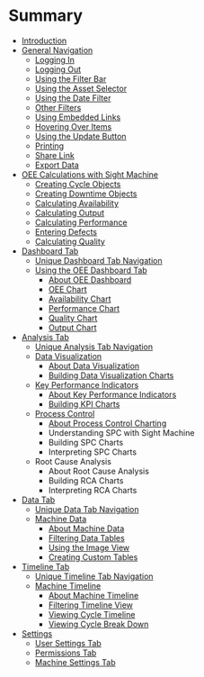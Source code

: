 # Summary

* [Introduction](README.md)
* [General Navigation](generalNavigation/GeneralNavigation.md)
   * [Logging In](generalNavigation/LoggingIn.md)
   * [Logging Out](generalNavigation/LoggingOut.md)
   * [Using the Filter Bar](generalNavigation/UsingTheFilterBar.md)
   * [Using the Asset Selector](generalNavigation/AssetPicker.md)
   * [Using the Date Filter](generalNavigation/UsingDateFilter.md)
   * [Other Filters](generalNavigation/OtherFilters.md)
   * [Using Embedded Links](generalNavigation/usingEmbeddedLinks.md)
   * [Hovering Over Items](generalNavigation/Hovering.md)
   * [Using the Update Button](generalNavigation/UpdateButton.md)
   * [Printing](generalNavigation/PrintButton.md)
   * [Share Link](generalNavigation/ShareLink.md)
   * [Export Data](generalNavigation/ExportData.md)
* [OEE Calculations with Sight Machine](oeeCalculations/readme.md)
   * [Creating Cycle Objects](oeeCalculations/creatingCycleObjects.md)
   * [Creating Downtime Objects](oeeCalculations/creatingDowntimeObjects.md)
   * [Calculating Availability](oeeCalculations/calculatingAvailability.md)
   * [Calculating Output](oeeCalculations/calculatingOutput.md)
   * [Calculating Performance](oeeCalculations/calculatingPerformance.md)
   * [Entering Defects](oeeCalculations/enteringDefects.md)
   * [Calculating Quality](oeeCalculations/calculatingQuality.md)
* [Dashboard Tab](dashboardTab/readme.md)
   * [Unique Dashboard Tab Navigation](dashboardTab/uniqueDashboardTabNav.md)
   * [Using the OEE Dashboard Tab](dashboardTab/usingTheOeeDashboard.md)
       * [About OEE Dashboard](dashboardTab/aboutOeeDashboard.md)
       * [OEE Chart](dashboardTab/oeeChart.md)
       * [Availability Chart](dashboardTab/availabilityChart.md)
       * [Performance Chart](dashboardTab/performanceChart.md)
       * [Quality Chart](dashboardTab/qualityChart.md)
       * [Output Chart](dashboardTab/outputChart.md)
* [Analysis Tab](analysisTab/readme.md)
   * [Unique Analysis Tab Navigation](analysisTab/uniqueAnalysisTabNav.md)
   * [Data Visualization](analysisTab/dataVisualization.md)
       * [About Data Visualization](analysisTab/aboutDataVisualization.md)
       * [Building Data Visualization Charts](analysisTab/buildingDataVisCharts.md)
   * [Key Performance Indicators](analysisTab/kpi.md)
       * [About Key Performance Indicators](analysisTab/aboutKpi.md)
       * [Building KPI Charts](analysisTab/buildingKpiCharts.md)
   * [Process Control](analysisTab/process_control.md)
       * [About Process Control Charting](analysisTab/about_process_control_charting.md)
       * Understanding SPC with Sight Machine
       * Building SPC Charts
       * Interpreting SPC Charts
   * Root Cause Analysis
       * About Root Cause Analysis
       * Building RCA Charts
       * Interpreting RCA Charts
* [Data Tab](dataTab/readme.md)
   * [Unique Data Tab Navigation](dataTab/uniqueDataTabNav.md)
   * [Machine Data](dataTab/machineData.md)
       * [About Machine Data](dataTab/aboutMachineData.md)
       * [Filtering Data Tables](dataTab/filteringDataTables.md)
       * [Using the Image View](dataTab/usingTheImageView.md)
       * [Creating Custom Tables](dataTab/creatingCustomTables.md)
* [Timeline Tab](timelineTab/readme.md)
   * [Unique Timeline Tab Navigation](timelineTab/uniqueTimelineTabNav.md)
   * [Machine Timeline](timelineTab/machineTimeline.md)
       * [About Machine Timeline](timelineTab/aboutMachineTimeline.md)
       * [Filtering Timeline View](timelineTab/filteringTimelineView.md)
       * [Viewing Cycle Timeline](timelineTab/viewingCycleTimeline.md)
       * [Viewing Cycle Break Down](timelineTab/viewingCycleBreakDown.md)
* [Settings](settings/readme.md)
   * [User Settings Tab](settings/userSettingsTab.md)
   * [Permissions Tab](settings/permissionsTab.md)
   * [Machine Settings Tab](settings/machineSettingsTab.md)

